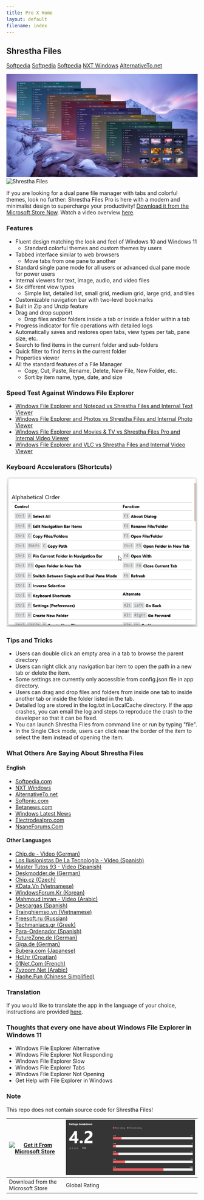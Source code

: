 ```yaml
---
title: Pro X Home
layout: default
filename: index
---
```



## Shrestha Files

<div class="container">
  <a href="https://www.softpedia.com/get/File-managers/Shrestha-Files.shtml" class="btn btn-outline-secondary">Softpedia</a>
  <a href="https://www.softpedia.com/get/File-managers/Shrestha-Files.shtml" class="btn btn-outline-secondary">Softpedia</a>
  <a href="https://www.softpedia.com/get/File-managers/Shrestha-Files.shtml" class="btn btn-outline-secondary">Softpedia</a>
  <a href="https://youtu.be/AtSzg57Pceo">NXT Windows</a>
  <a href="https://alternativeto.net/software/shrestha-files/about/">AlternativeTo.net</a>
</div>


[![Shrestha Files](/images/Launch2021/ColorfulShresthaFilesPro.png)](https://youtu.be/fOKNh0Mdl_I)
![Shrestha Files](/images/Launch2021/ShresthaFilesProGuideAnimated.gif)

If you are looking for a dual pane file manager with tabs and colorful themes, look no further: Shrestha Files Pro is here with a modern and minimalist design to supercharge your productivity! [Download it from the Microsoft Store Now](https://www.microsoft.com/store/apps/9npnffsv2hqm?cid=GitHub). Watch a video overview [here](https://youtu.be/fOKNh0Mdl_I).


### Features
* Fluent design matching the look and feel of Windows 10 and Windows 11
  * Standard colorful themes and custom themes by users
* Tabbed interface similar to web browsers
  * Move tabs from one pane to another
* Standard single pane mode for all users or advanced dual pane mode for power users
* Internal viewers for text, image, audio, and video files
* Six different view types
  * Simple list, detailed list, small grid, medium grid, large grid, and tiles
* Customizable navigation bar with two-level bookmarks
* Built in Zip and Unzip feature
* Drag and drop support
  * Drop files and/or folders inside a tab or inside a folder within a tab
* Progress indicator for file operations with detailed logs
* Automatically saves and restores open tabs, view types per tab, pane size, etc.
* Search to find items in the current folder and sub-folders
* Quick filter to find items in the current folder
* Properties viewer
* All the standard features of a File Manager
  * Copy, Cut, Paste, Rename, Delete, New File, New Folder, etc.
  * Sort by item name, type, date, and size


### Speed Test Against Windows File Explorer
* [Windows File Explorer and Notepad vs Shrestha Files and Internal Text Viewer](https://youtu.be/V09G9u-RAR4)
* [Windows File Explorer and Photos vs Shrestha Files and Internal Photo Viewer](https://youtu.be/oFsOza1OU0M)
* [Windows File Explorer and Movies & TV vs Shrestha Files Pro and Internal Video Viewer](https://youtu.be/ZVTDLhgIqWg)
* [Windows File Explorer and VLC vs Shrestha Files and Internal Video Viewer](https://youtu.be/gTBngQdT3Gw)

### Keyboard Accelerators (Shortcuts)

![Keyboard Accelerators](/images/ShresthaFilesShortcuts.gif)

### Tips and Tricks
* Users can double click an empty area in a tab to browse the parent directory
* Users can right click any navigation bar item to open the path in a new tab or delete the item.
* Some settings are currently only accessible from config.json file in app directory.
* Users can drag and drop files and folders from inside one tab to inside another tab or inside the folder listed in the tab.
* Detailed log are stored in the log.txt in LocalCache directory. If the app crashes, you can email the log and steps to reproduce the crash to the developer so that it can be fixed.
* You can launch Shrestha Files from command line or run by typing "file".
* In the Single Click mode, users can click near the border of the item to select the item instead of opening the item.


### What Others Are Saying About Shrestha Files
#### English
* [Softpedia.com](https://www.softpedia.com/get/File-managers/Shrestha-Files.shtml)
* [NXT Windows](https://youtu.be/AtSzg57Pceo)
* [AlternativeTo.net](https://alternativeto.net/software/shrestha-files/about/)
* [Softonic.com](https://shrestha-files-pro.en.softonic.com/)
* [Betanews.com](https://betanews.com/2021/02/05/best-windows-10-apps-this-week-203/)
* [Windows Latest News](https://www.windowslatestnews.com/shrestha-files-pro-windows-10-file-explorer/)
* [Electrodealpro.com](https://electrodealpro.com/windows-10-file-management-in-2-column-fluent-interface/)
* [NsaneForums.Com](https://nsaneforums.com/topic/415969-microsoft-store-shrestha-files-pro/)


#### Other Languages
* [Chip.de - Video (German)](https://www.chip.de/news/Explorer-Alternative-fuer-Windows-10-Diese-10-Euro-App-gibt-es-aktuell-gratis_183270871.html)
* [Los Ilusionistas De La Tecnología - Video (Spanish)](https://youtu.be/Fk84PkAQ0Eg)
* [Master Tutos 93 - Video (Spanish)](https://www.youtube.com/watch?v=z4RhHVN2FfY)
* [Deskmodder.de (German)](https://www.deskmodder.de/blog/2021/01/31/shrestha-files-pro-als-windows-10-datei-explorer-app-noch-kurzzeitig-kostenlos/)
* [Chip.cz (Czech)](https://www.chip.cz/novinky/software/prakticka-alternativa-spravce-souboru-pro-windows-10-je-docasne-k-dispozici-zdarma/)
* [KData.Vn (Vietnamese)](https://blog.kdata.vn/shrestha-files-pro-dang-mien-phi-cho-nguoi-dung-windows-10-5839/)
* [WindowsForum.Kr (Korean)](https://windowsforum.kr/data/16705506)
* [Mahmoud Imran - Video (Arabic)](https://youtu.be/0h9MDohkjEE)
* [Descargas (Spanish)](https://www.descargas.com/app/shrestha-files-pro/windows/)
* [Trainghiemso.vn (Vietnamese)](https://trainghiemso.vn/shrestha-files-free/)
* [Freesoft.ru (Russian)](https://freesoft.ru/windows/shrestha-files)
* [Techmaniacs.gr (Greek)](https://techmaniacs.gr/shrestha-files-pro-entelos-dorean-apo-ta-9-eyro-poy-kostizei-gia-windows-10/)
* [Para-Ordenador (Spanish)](https://shrestha-files-a-modern-dual-panel-file-manager.para-ordenador.com/)
* [FutureZone.de (German)](https://www.futurezone.de/digital-life/article231487443/Download-kostenlos-statt-9-Euro-Nur-heute-ist-die-Software-umsonst.html)
* [Giga.de (German)](https://www.giga.de/news/fuer-windows-10-alternativer-datei-explorer-fuer-kurze-zeit-kostenlos/)
* [Bubera.com (Japanese)](https://bubera.com/pc-software-gadget/about-windows10-shrestha-files-pro/)
* [Hcl.hr (Croatian)](https://www.hcl.hr/vijest/besplatno-se-dijeli-solidna-alternativa-windowsovom-file-exploreru-176332/)
* [01Net.Com (French)](https://www.01net.com/telecharger/windows/Utilitaire/gestion_de_fichier/fiches/157602.html)
* [Zyzoom.Net (Arabic)](https://forum.zyzoom.net/threads/367759/)
* [Haohe.Fun (Chinese Simplified)](http://haohe.fun/2021/09/win10shrestha-files%EF%BC%9A%E9%80%82%E7%94%A8%E4%BA%8E-windows-10-%E5%92%8C-windows-11-%E8%AE%BE%E5%A4%87%E7%9A%84%E7%8E%B0%E4%BB%A3%E5%8F%8C%E7%AA%97%E6%A0%BC%E6%96%87%E4%BB%B6%E7%AE%A1%E7%90%86/)

### Translation

If you would like to translate the app in the language of your choice, instructions are provided [here](https://jptgamesandapps.github.io/ShresthaFiles/translation).


### Thoughts that every one have about Windows File Explorer in Windows 11
* Windows File Explorer Alternative
* Windows File Explorer Not Responding
* Windows File Explorer Slow
* Windows File Explorer Tabs
* Windows File Explorer Not Opening
* Get Help with File Explorer in Windows

### Note
This repo does not contain source code for Shrestha Files!


[![Get it From Microsoft Store](https://developer.microsoft.com/store/badges/images/English_get-it-from-MS.png)](//www.microsoft.com/store/apps/9npnffsv2hqm?cid=GitHub) | ![Microsoft Store Rating (Global)](/images/MicrosoftStoreRating09062021.png)
------ | ------
Download from the Microsoft Store | Global Rating

